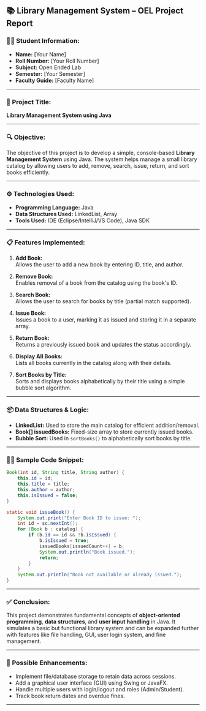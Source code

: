 

## 📚 Library Management System – OEL Project Report

### 🧑‍💻 Student Information:
- **Name:** [Your Name]  
- **Roll Number:** [Your Roll Number]  
- **Subject:** Open Ended Lab  
- **Semester:** [Your Semester]  
- **Faculty Guide:** [Faculty Name]  

---

### 📝 Project Title:
**Library Management System using Java**

---

### 🔍 Objective:
The objective of this project is to develop a simple, console-based **Library Management System** using Java. The system helps manage a small library catalog by allowing users to add, remove, search, issue, return, and sort books efficiently.

---

### ⚙️ Technologies Used:
- **Programming Language:** Java  
- **Data Structures Used:** LinkedList, Array  
- **Tools Used:** IDE (Eclipse/IntelliJ/VS Code), Java SDK  

---

### 📋 Features Implemented:
1. **Add Book:**  
   Allows the user to add a new book by entering ID, title, and author.

2. **Remove Book:**  
   Enables removal of a book from the catalog using the book's ID.

3. **Search Book:**  
   Allows the user to search for books by title (partial match supported).

4. **Issue Book:**  
   Issues a book to a user, marking it as issued and storing it in a separate array.

5. **Return Book:**  
   Returns a previously issued book and updates the status accordingly.

6. **Display All Books:**  
   Lists all books currently in the catalog along with their details.

7. **Sort Books by Title:**  
   Sorts and displays books alphabetically by their title using a simple bubble sort algorithm.

---

### 📦 Data Structures & Logic:
- **LinkedList<Book>:** Used to store the main catalog for efficient addition/removal.
- **Book[] issuedBooks:** Fixed-size array to store currently issued books.
- **Bubble Sort:** Used in `sortBooks()` to alphabetically sort books by title.

---

### 👨‍💻 Sample Code Snippet:
```java
Book(int id, String title, String author) {
    this.id = id;
    this.title = title;
    this.author = author;
    this.isIssued = false;
}
```

```java
static void issueBook() {
    System.out.print("Enter Book ID to issue: ");
    int id = sc.nextInt();
    for (Book b : catalog) {
        if (b.id == id && !b.isIssued) {
            b.isIssued = true;
            issuedBooks[issuedCount++] = b;
            System.out.println("Book issued.");
            return;
        }
    }
    System.out.println("Book not available or already issued.");
}
```

---

### ✅ Conclusion:
This project demonstrates fundamental concepts of **object-oriented programming**, **data structures**, and **user input handling** in Java. It simulates a basic but functional library system and can be expanded further with features like file handling, GUI, user login system, and fine management.

---

### 🔄 Possible Enhancements:
- Implement file/database storage to retain data across sessions.
- Add a graphical user interface (GUI) using Swing or JavaFX.
- Handle multiple users with login/logout and roles (Admin/Student).
- Track book return dates and overdue fines.

---
